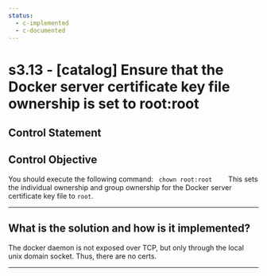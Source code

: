 ```yaml
---
status:
  - c-implemented
  - c-documented
---
```


# s3.13 - \[catalog\] Ensure that the Docker server certificate key file ownership is set to root:root

## Control Statement

## Control Objective

You should execute the following command:    ```  chown root:root     ```  This sets the individual ownership and group ownership for the Docker server certificate key file to `root`.

______________________________________________________________________

## What is the solution and how is it implemented?

The docker daemon is not exposed over TCP, but only through the local
unix domain socket.  Thus, there are no certs.

______________________________________________________________________
